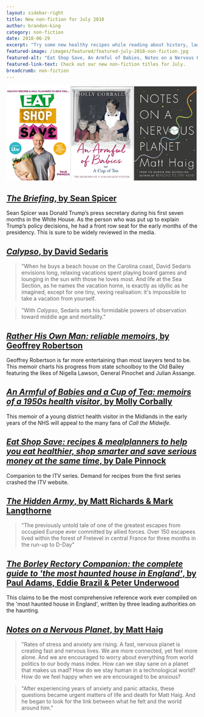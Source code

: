 ```yaml
---
layout: sidebar-right
title: New non-fiction for July 2018
author: brandon-king
category: non-fiction
date: 2018-06-29
excerpt: "Try some new healthy recipes while reading about history, law, the paranormal and more."
featured-image: /images/featured/featured-july-2018-non-fiction.jpg
featured-alt: "Eat Shop Save, An Armful of Babies, Notes on a Nervous Planet"
featured-link-text: Check out our new non-fiction titles for July.
breadcrumb: non-fiction
---
```


![Eat Shop Save, An Armful of Babies, Notes on a Nervous Planet](/images/featured/featured-july-2018-non-fiction.jpg)

## [<cite>The Briefing</cite>, by Sean Spicer](https://suffolk.spydus.co.uk/cgi-bin/spydus.exe/ENQ/OPAC/BIBENQ?BRN=2406079)

Sean Spicer was Donald Trump’s press secretary during his first seven months in the White House. As the person who was put up to explain Trump’s policy decisions, he had a front row seat for the early months of the presidency. This is sure to be widely reviewed in the media.

## [<cite>Calypso</cite>, by David Sedaris](https://suffolk.spydus.co.uk/cgi-bin/spydus.exe/ENQ/OPAC/BIBENQ?BRN=2404102)

> "When he buys a beach house on the Carolina coast, David Sedaris envisions long, relaxing vacations spent playing board games and lounging in the sun with those he loves most. And life at the Sea Section, as he names the vacation home, is exactly as idyllic as he imagined, except for one tiny, vexing realisation: it's impossible to take a vacation from yourself.

> "With <cite>Calypso</cite>, Sedaris sets his formidable powers of observation toward middle age and mortality."

## [<cite>Rather His Own Man: reliable memoirs</cite>, by Geoffrey Robertson](https://suffolk.spydus.co.uk/cgi-bin/spydus.exe/ENQ/OPAC/BIBENQ?BRN=2405552)

Geoffrey Robertson is far more entertaining than most lawyers tend to be. This memoir charts his progress from state schoolboy to the Old Bailey featuring the likes of Nigella Lawson, General Pinochet and Julian Assange.

## [<cite>An Armful of Babies and a Cup of Tea: memoirs of a 1950s health visitor</cite>, by Molly Corbally](https://suffolk.spydus.co.uk/cgi-bin/spydus.exe/ENQ/OPAC/BIBENQ?BRN=2393922)

This memoir of a young district health visitor in the Midlands in the early years of the NHS will appeal to the many fans of <cite>Call the Midwife</cite>.

## [<cite>Eat Shop Save: recipes & mealplanners to help you eat healthier, shop smarter and save serious money at the same time</cite>, by Dale Pinnock](https://suffolk.spydus.co.uk/cgi-bin/spydus.exe/ENQ/OPAC/BIBENQ?BRN=2392442)

Companion to the ITV series. Demand for recipes from the first series crashed the ITV website.

## [<cite>The Hidden Army</cite>, by Matt Richards & Mark Langthorne](https://suffolk.spydus.co.uk/cgi-bin/spydus.exe/ENQ/OPAC/BIBENQ?BRN=2406080)

> "The previously untold tale of one of the greatest escapes from occupied Europe ever committed by allied forces. Over 150 escapees lived within the forest of Fretevel in central France for three months in the run-up to D-Day"

## [<cite>The Borley Rectory Companion: the complete guide to 'the most haunted house in England'</cite>, by Paul Adams, Eddie Brazil & Peter Underwood](https://suffolk.spydus.co.uk/cgi-bin/spydus.exe/ENQ/OPAC/BIBENQ?BRN=200297)

This claims to be the most comprehensive reference work ever compiled on the 'most haunted house in England', written by three leading authorities on the haunting.

## [<cite>Notes on a Nervous Planet</cite>, by Matt Haig](https://suffolk.spydus.co.uk/cgi-bin/spydus.exe/ENQ/OPAC/BIBENQ?BRN=2392459)

> "Rates of stress and anxiety are rising. A fast, nervous planet is creating fast and nervous lives. We are more connected, yet feel more alone. And we are encouraged to worry about everything from world politics to our body mass index. How can we stay sane on a planet that makes us mad? How do we stay human in a technological world? How do we feel happy when we are encouraged to be anxious?

> "After experiencing years of anxiety and panic attacks, these questions became urgent matters of life and death for Matt Haig. And he began to look for the link between what he felt and the world around him."
